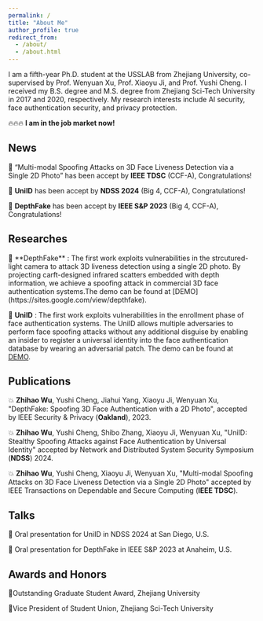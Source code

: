 ```yaml
---
permalink: /
title: "About Me"
author_profile: true
redirect_from: 
  - /about/
  - /about.html
---
```


I am a fifth-year Ph.D. student at the USSLAB from Zhejiang University, co-supervised by Prof. Wenyuan Xu, Prof. Xiaoyu Ji, and Prof. Yushi Cheng. I received my B.S. degree and M.S. degree from Zhejiang Sci-Tech University in 2017 and 2020, respectively. My research interests include AI security, face authentication security, and privacy protection.

🔥🔥🔥 **I am in the job market now!**

<h2>News</h2>	

🌟 “Multi-modal Spoofing Attacks on 3D Face Liveness Detection via a Single 2D Photo” has been accept by **IEEE TDSC** (CCF-A), Congratulations!

🌟 **UniID** has been accept by **NDSS 2024** (Big 4, CCF-A), Congratulations!

🌟 **DepthFake** has been accept by **IEEE S&P 2023** (Big 4, CCF-A), Congratulations!

<h2>Researches</h2>	
🚀 **DepthFake** : The first work exploits vulnerabilities in the strcutured-light camera to attack 3D liveness detection using a single 2D photo. By projecting carft-designed infrared scatters embedded with depth information, we achieve a spoofing attack in commercial 3D face authentication systems.The demo can be found at [DEMO](https://sites.google.com/view/depthfake). 

🚀 **UniID** : The first work exploits vulnerabilities in the enrollment phase of face authentication systems. The UniID allows multiple adversaries to perform face spoofing attacks without any additional disguise by enabling an insider to register
a universal identity into the face authentication database by wearing an adversarial patch. The demo can be found at [DEMO](https://sites.google.com/view/depthfake). 

<h2>Publications</h2>	

💥 **Zhihao Wu**, Yushi Cheng, Jiahui Yang, Xiaoyu Ji, Wenyuan Xu, "DepthFake: Spoofing 3D Face Authentication with a 2D Photo", accepted by IEEE Security & Privacy (**Oakland**), 2023.

💥 **Zhihao Wu**, Yushi Cheng, Shibo Zhang, Xiaoyu Ji, Wenyuan Xu, "UniID: Stealthy Spoofing Attacks against Face Authentication by Universal Identity" accepted by Network and Distributed System Security Symposium (**NDSS**) 2024.

💥 **Zhihao Wu**, Yushi Cheng, Xiaoyu Ji, Wenyuan Xu, "Multi-modal Spoofing Attacks on 3D Face Liveness Detection via a Single 2D Photo" accepted by IEEE Transactions on Dependable and Secure Computing (**IEEE TDSC**).

<h2>Talks</h2>	

🎤 Oral presentation for UniID in NDSS 2024 at San Diego, U.S.

🎤 Oral presentation for DepthFake in IEEE S&P 2023 at Anaheim, U.S.

<h2>Awards and Honors</h2>	

💫Outstanding Graduate Student Award, Zhejiang University

💫Vice President of Student Union, Zhejiang Sci-Tech University
